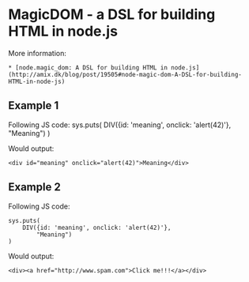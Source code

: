 MagicDOM - a DSL for building HTML in node.js
===========================================

More information:

    * [node.magic_dom: A DSL for building HTML in node.js](http://amix.dk/blog/post/19505#node-magic-dom-A-DSL-for-building-HTML-in-node-js) 

Example 1
----------

Following JS code:
    sys.puts(
        DIV({id: 'meaning', onclick: 'alert(42)'}, 
            "Meaning")
    )

Would output:

    <div id="meaning" onclick="alert(42)">Meaning</div>


Example 2
----------

Following JS code:

    sys.puts(
        DIV({id: 'meaning', onclick: 'alert(42)'}, 
            "Meaning")
    )

Would output:

    <div><a href="http://www.spam.com">Click me!!!</a></div>
